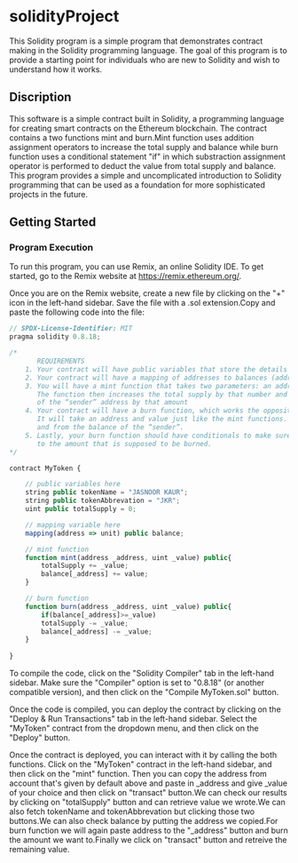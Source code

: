 # solidityProject
This Solidity program is a simple program that demonstrates contract making in the Solidity programming language. The goal of this program is to provide a starting point for individuals who are new to Solidity and wish to understand how it works.

## Discription
This software is a simple contract built in Solidity, a programming language for creating smart contracts on the Ethereum blockchain. The contract contains a two functions mint and burn.Mint function uses addition assignment operators to increase the total supply and balance while burn function uses
a conditional statement "if" in which substraction assignment operator is performed to deduct the value from total supply and balance. This program provides a simple and uncomplicated introduction to Solidity programming that can be used as a foundation for more sophisticated projects in the future.

## Getting Started

### Program Execution
To run this program, you can use Remix, an online Solidity IDE. To get started, go to the Remix website at https://remix.ethereum.org/.

Once you are on the Remix website, create a new file by clicking on the "+" icon in the left-hand sidebar. Save the file with a .sol extension.Copy and paste the following code into the file:

```javascript
// SPDX-License-Identifier: MIT
pragma solidity 0.8.18;

/*
       REQUIREMENTS
    1. Your contract will have public variables that store the details about your coin (Token Name, Token Abbrv., Total Supply)
    2. Your contract will have a mapping of addresses to balances (address => uint)
    3. You will have a mint function that takes two parameters: an address and a value. 
       The function then increases the total supply by that number and increases the balance 
       of the “sender” address by that amount
    4. Your contract will have a burn function, which works the opposite of the mint function, as it will destroy tokens. 
       It will take an address and value just like the mint functions. It will then deduct the value from the total supply 
       and from the balance of the “sender”.
    5. Lastly, your burn function should have conditionals to make sure the balance of "sender" is greater than or equal 
       to the amount that is supposed to be burned.
*/

contract MyToken {

    // public variables here
    string public tokenName = "JASNOOR KAUR";
    string public tokenAbbrevation = "JKR";
    uint public totalSupply = 0;

    // mapping variable here
    mapping(address => unit) public balance;

    // mint function
    function mint(address _address, uint _value) public{
        totalSupply += _value;
        balance[_address] += value;
    }

    // burn function
    function burn(address _address, uint _value) public{
        if(balance[_address]>=_value)
        totalSupply -= _value;
        balance[_address] -= _value;
    }
    
}
```
To compile the code, click on the "Solidity Compiler" tab in the left-hand sidebar. Make sure the "Compiler" option is set to "0.8.18" (or another compatible version), and then click on the "Compile MyToken.sol" button.

Once the code is compiled, you can deploy the contract by clicking on the "Deploy & Run Transactions" tab in the left-hand sidebar. Select the "MyToken" contract from the dropdown menu, and then click on the "Deploy" button.

Once the contract is deployed, you can interact with it by calling the both functions. Click on the "MyToken" contract in the left-hand sidebar, and then click on the "mint" function. Then you can copy the address from account that's given by default above and paste in _address and give _value of your choice and then click on "transact" button.We can check our results by clicking on "totalSupply" button and can retrieve value we wrote.We can also fetch tokenName and tokenAbbrevation but clicking those two buttons.We can also check balance by putting the address we copied.For burn function we will again paste address to the "_address" button and burn the amount we want to.Finally we click on "transact" button and retreive the remaining value.
